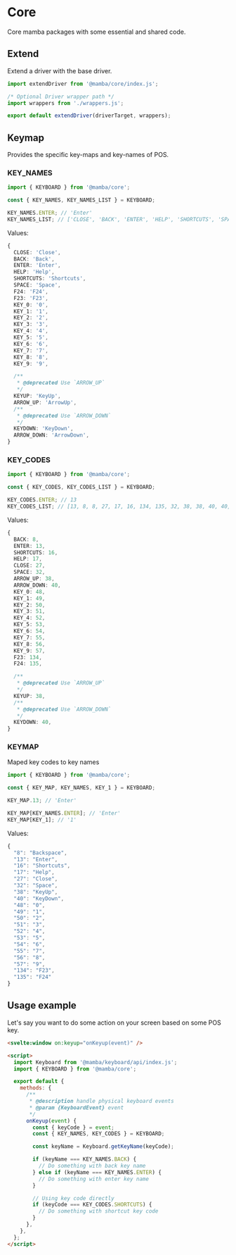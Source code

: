 # Core

Core mamba packages with some essential and shared code.

## Extend

Extend a driver with the base driver.

```js
import extendDriver from '@mamba/core/index.js';

/* Optional Driver wrapper path */
import wrappers from './wrappers.js';

export default extendDriver(driverTarget, wrappers);
```

## Keymap

Provides the specific key-maps and key-names of POS.

### KEY_NAMES

```js
import { KEYBOARD } from '@mamba/core';

const { KEY_NAMES, KEY_NAMES_LIST } = KEYBOARD;

KEY_NAMES.ENTER; // 'Enter'
KEY_NAMES_LIST; // ['CLOSE', 'BACK', 'ENTER', 'HELP', 'SHORTCUTS', 'SPACE', 'KEYUP', 'ARROW_UP', 'KEYDOWN', 'ARROW_DOWN', 'F24', 'F23', 'KEY_0', 'KEY_1', 'KEY_2', 'KEY_3', 'KEY_4', 'KEY_5', 'KEY_6', 'KEY_7', 'KEY_8', 'KEY_9']
```

Values:

```ts
{
  CLOSE: 'Close',
  BACK: 'Back',
  ENTER: 'Enter',
  HELP: 'Help',
  SHORTCUTS: 'Shortcuts',
  SPACE: 'Space',
  F24: 'F24',
  F23: 'F23',
  KEY_0: '0',
  KEY_1: '1',
  KEY_2: '2',
  KEY_3: '3',
  KEY_4: '4',
  KEY_5: '5',
  KEY_6: '6',
  KEY_7: '7',
  KEY_8: '8',
  KEY_9: '9',

  /**
   * @deprecated Use `ARROW_UP`
   */
  KEYUP: 'KeyUp',
  ARROW_UP: 'ArrowUp',
  /**
   * @deprecated Use `ARROW_DOWN`
   */
  KEYDOWN: 'KeyDown',
  ARROW_DOWN: 'ArrowDown',
}
```

### KEY_CODES

```js
import { KEYBOARD } from '@mamba/core';

const { KEY_CODES, KEY_CODES_LIST } = KEYBOARD;

KEY_CODES.ENTER; // 13
KEY_CODES_LIST; // [13, 8, 8, 27, 17, 16, 134, 135, 32, 38, 38, 40, 40, 48, 49, 50, 51, 52, 53, 54, 55, 56, 57]
```

Values:

```ts
{
  BACK: 8,
  ENTER: 13,
  SHORTCUTS: 16,
  HELP: 17,
  CLOSE: 27,
  SPACE: 32,
  ARROW_UP: 38,
  ARROW_DOWN: 40,
  KEY_0: 48,
  KEY_1: 49,
  KEY_2: 50,
  KEY_3: 51,
  KEY_4: 52,
  KEY_5: 53,
  KEY_6: 54,
  KEY_7: 55,
  KEY_8: 56,
  KEY_9: 57,
  F23: 134,
  F24: 135,

  /**
   * @deprecated Use `ARROW_UP`
   */
  KEYUP: 38,
  /**
   * @deprecated Use `ARROW_DOWN`
   */
  KEYDOWN: 40,
}
```

### KEYMAP

Maped key codes to key names

[keyboard.getkeyname(keycode)]: #getkeynamekeycode

```js
import { KEYBOARD } from '@mamba/core';

const { KEY_MAP, KEY_NAMES, KEY_1 } = KEYBOARD;

KEY_MAP.13; // 'Enter'

KEY_MAP[KEY_NAMES.ENTER]; // 'Enter'
KEY_MAP[KEY_1]; // '1'
```

Values:

```ts
{
  "8": "Backspace",
  "13": "Enter",
  "16": "Shortcuts",
  "17": "Help",
  "27": "Close",
  "32": "Space",
  "38": "KeyUp",
  "40": "KeyDown",
  "48": "0",
  "49": "1",
  "50": "2",
  "51": "3",
  "52": "4",
  "53": "5",
  "54": "6",
  "55": "7",
  "56": "8",
  "57": "9",
  "134": "F23",
  "135": "F24"
}
```

## Usage example

Let's say you want to do some action on your screen based on some POS key.

```html
<svelte:window on:keyup="onKeyup(event)" />

<script>
  import Keyboard from '@mamba/keyboard/api/index.js';
  import { KEYBOARD } from '@mamba/core';

  export default {
    methods: {
      /**
       * @description handle physical keyboard events
       * @param {KeyboardEvent} event
       */
      onKeyup(event) {
        const { keyCode } = event;
        const { KEY_NAMES, KEY_CODES } = KEYBOARD;

        const keyName = Keyboard.getKeyName(keyCode);

        if (keyName === KEY_NAMES.BACK) {
          // Do something with back key name
        } else if (keyName === KEY_NAMES.ENTER) {
          // Do something with enter key name
        }

        // Using key code directly
        if (keyCode === KEY_CODES.SHORTCUTS) {
          // Do something with shortcut key code
        }
      },
    },
  };
</script>
```
